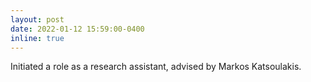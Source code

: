 ```yaml
---
layout: post
date: 2022-01-12 15:59:00-0400
inline: true
---
```


Initiated a role as a research assistant, advised by Markos Katsoulakis.
